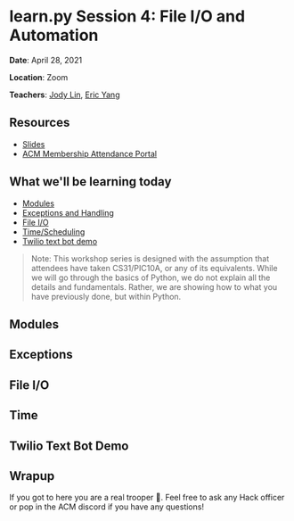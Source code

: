 # learn<span>.</span>py Session 4: File I/O and Automation

**Date**: April 28, 2021

**Location**: Zoom

**Teachers**: [Jody Lin](https://github.com/jodymlin), [Eric Yang](https://github.com/eric8yang)

## Resources

- [Slides](https://docs.google.com/presentation/d/1JKIXgOLKNuJj7zGxKSG4leX-1PoU2lQDoriBueyQdfY/edit?usp=sharing)
- [ACM Membership Attendance Portal](https://members.uclaacm.com/login)

## What we'll be learning today
- [Modules](#modules)
- [Exceptions and Handling](#exceptions)
- [File I/O](#File-I/O)
- [Time/Scheduling](#time)
- [Twilio text bot demo](#twilio-text-bot-demo)


> Note: This workshop series is designed with the assumption that attendees have taken CS31/PIC10A, or any of its equivalents. While we will go through the basics of Python, we do not explain all the details and fundamentals. Rather, we are showing how to what you have previously done, but within Python.

## Modules

## Exceptions

## File I/O

## Time

## Twilio Text Bot Demo



## Wrapup
If you got to here you are a real trooper 😤. Feel free to ask any Hack officer or pop in the ACM discord if you have any questions!

